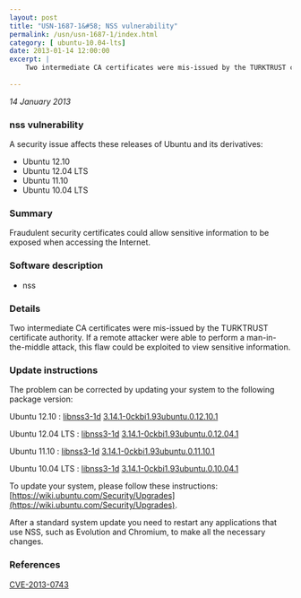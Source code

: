 ```yaml
---
layout: post
title: "USN-1687-1&#58; NSS vulnerability"
permalink: /usn/usn-1687-1/index.html
category: [ ubuntu-10.04-lts]
date: 2013-01-14 12:00:00
excerpt: |
    Two intermediate CA certificates were mis-issued by the TURKTRUST certificate authority. If a remote attacker were able to perform a man-in-the-middle attack, this flaw could be exploited to view sensitive information. 
    
--- 
```

 
 

*14 January 2013*

### nss vulnerability

A security issue affects these releases of Ubuntu and its derivatives:

* Ubuntu 12.10
* Ubuntu 12.04 LTS
* Ubuntu 11.10
* Ubuntu 10.04 LTS

### Summary

Fraudulent security certificates could allow sensitive information to be exposed when accessing the Internet.

### Software description

* nss 

### Details

Two intermediate CA certificates were mis-issued by the TURKTRUST certificate authority. If a remote attacker were able to perform a man-in-the-middle attack, this flaw could be exploited to view sensitive information. 

### Update instructions

The problem can be corrected by updating your system to the following package version:

Ubuntu 12.10
 : [libnss3-1d](https://launchpad.net/ubuntu/+source/nss) <span> [3.14.1-0ckbi1.93ubuntu.0.12.10.1](https://launchpad.net/ubuntu/+source/nss/3.14.1-0ckbi1.93ubuntu.0.12.10.1) </span> 

Ubuntu 12.04 LTS
 : [libnss3-1d](https://launchpad.net/ubuntu/+source/nss) <span> [3.14.1-0ckbi1.93ubuntu.0.12.04.1](https://launchpad.net/ubuntu/+source/nss/3.14.1-0ckbi1.93ubuntu.0.12.04.1) </span> 

Ubuntu 11.10
 : [libnss3-1d](https://launchpad.net/ubuntu/+source/nss) <span> [3.14.1-0ckbi1.93ubuntu.0.11.10.1](https://launchpad.net/ubuntu/+source/nss/3.14.1-0ckbi1.93ubuntu.0.11.10.1) </span> 

Ubuntu 10.04 LTS
 : [libnss3-1d](https://launchpad.net/ubuntu/+source/nss) <span> [3.14.1-0ckbi1.93ubuntu.0.10.04.1](https://launchpad.net/ubuntu/+source/nss/3.14.1-0ckbi1.93ubuntu.0.10.04.1) </span> 

To update your system, please follow these instructions: [https://wiki.ubuntu.com/Security/Upgrades](https://wiki.ubuntu.com/Security/Upgrades).

After a standard system update you need to restart any applications that use NSS, such as Evolution and Chromium, to make all the necessary changes. 

### References

 
 [CVE-2013-0743](http://people.ubuntu.com/~ubuntu-security/cve/CVE-2013-0743)
 

